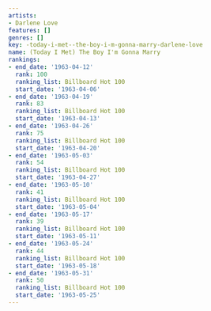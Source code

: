 ```yaml
---
artists:
- Darlene Love
features: []
genres: []
key: -today-i-met--the-boy-i-m-gonna-marry-darlene-love
name: (Today I Met) The Boy I'm Gonna Marry
rankings:
- end_date: '1963-04-12'
  rank: 100
  ranking_list: Billboard Hot 100
  start_date: '1963-04-06'
- end_date: '1963-04-19'
  rank: 83
  ranking_list: Billboard Hot 100
  start_date: '1963-04-13'
- end_date: '1963-04-26'
  rank: 75
  ranking_list: Billboard Hot 100
  start_date: '1963-04-20'
- end_date: '1963-05-03'
  rank: 54
  ranking_list: Billboard Hot 100
  start_date: '1963-04-27'
- end_date: '1963-05-10'
  rank: 41
  ranking_list: Billboard Hot 100
  start_date: '1963-05-04'
- end_date: '1963-05-17'
  rank: 39
  ranking_list: Billboard Hot 100
  start_date: '1963-05-11'
- end_date: '1963-05-24'
  rank: 44
  ranking_list: Billboard Hot 100
  start_date: '1963-05-18'
- end_date: '1963-05-31'
  rank: 50
  ranking_list: Billboard Hot 100
  start_date: '1963-05-25'
---
```


